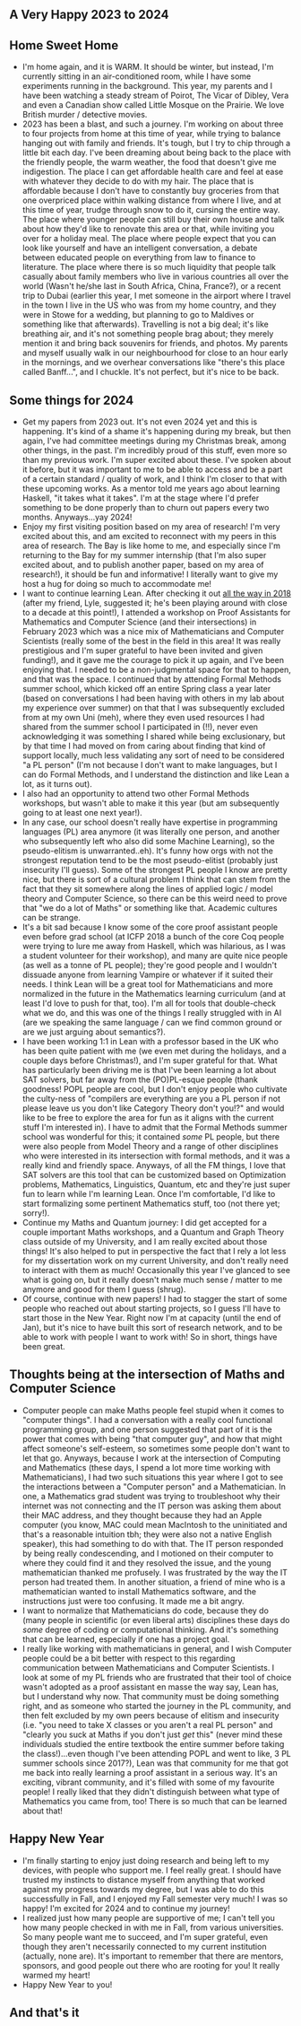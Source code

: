 ## A Very Happy 2023 to 2024

## Home Sweet Home
- I'm home again, and it is WARM. It should be winter, but instead, I'm currently sitting in an air-conditioned room, while I have some experiments running
in the background. This year, my parents and I have been watching a steady stream of Poirot, The Vicar of Dibley, Vera 
and even a Canadian show called Little Mosque on the Prairie. We love British murder / detective movies.
- 2023 has been a blast, and such a journey. I'm working on about three to four projects from home at this
time of year, while trying to balance hanging out with family and friends. It's tough, but I try to chip through a little
bit each day. I've been dreaming about being back to the place with the friendly people, the warm weather, the
food that doesn't give me indigestion. The place I can get affordable health care and feel at ease with whatever
they decide to do with my hair. The place that is affordable because I don't have to constantly buy groceries from
that one overpriced place within walking distance from where I live, and at this time of year, trudge through snow
to do it, cursing the entire way. The place where younger people can still buy their own house and
talk about how they'd like to renovate this area or that, while inviting you over for a holiday meal.
The place where people expect that you can look like yourself and have an intelligent conversation, a debate between educated
people on everything from law to finance to literature. The place where there is so much liquidity that people talk casually
about family members who live in various countries all over the world (Wasn't he/she last in South Africa,
China, France?), or a recent trip to Dubai (earlier this year, I met someone in the airport where I travel in the town I live in the US who was from my home country, and they were in Stowe for a wedding, but planning to go to Maldives or something like that afterwards). Travelling is not a big deal; it's like breathing air, and it's not something people brag about; they merely mention it and bring back souvenirs for friends, and photos.
My parents and myself usually walk in our neighbourhood for close to an hour early in the mornings, and we overhear conversations like "there's
this place called Banff...", and I chuckle.
It's not perfect, but it's nice to be back.

## Some things for 2024
- Get my papers from 2023 out. It's not even 2024 yet and this is happening. It's kind of a shame it's happening during
my break, but then again, I've had committee meetings during my Christmas break, among other things, in the past. I'm incredibly
proud of this stuff, even more so than my previous work. I'm super excited about these. I've spoken about it
before, but it was important to me to be able to access and be a part of a certain standard / quality of work,
and I think I'm closer to that with these upcoming works. As a mentor told me years ago about learning Haskell,
"it takes what it takes". I'm at the stage where I'd prefer something to be done properly than to churn out papers
every two months. Anyways...yay 2024!
- Enjoy my first visiting position based on my area of research! I'm very excited about this, and am excited to reconnect with my peers in this
area of research. The Bay is like home to me, and especially since I'm returning to the Bay for my summer internship (that
I'm also super excited about, and to publish another paper, based on my area of research!), it should
be fun and informative! I literally want to give my host a hug for doing so much to accommodate me!
- I want to continue learning Lean. After checking it out [all the way in 2018](https://kammitama5.github.io/Tuesday-February-27th/) (after my friend, Lyle, suggested it; he's been playing around with close to a decade at this point!), I attended a workshop on Proof Assistants for Mathematics and Computer Science (and their intersections) in February 2023 which was a nice
mix of Mathematicians and Computer Scientists (really some of the best in the field in this area! It was really prestigious and I'm super grateful to have been invited and given funding!), and it gave me the courage to pick it up again, and I've been enjoying that. I needed to be a non-judgmental space for that to happen, and that was the space. I continued that by attending Formal Methods summer school, which kicked off an entire Spring class a year later (based on conversations I had been having with others in my lab about my experience over summer) on that that I was subsequently excluded from at my own Uni (meh), where they even used resources I had shared from the summer school I participated in (!!), never even acknowledging it was something I shared while being exclusionary, but by that time I had moved on from caring about finding that kind of support locally, much less validating any sort of need to be considered "a PL person" (I'm not because I don't want to make languages, but I can do Formal Methods, and I understand the distinction and like Lean a lot, as it turns out).
- I also had an opportunity to attend two other Formal Methods workshops, but wasn't able to make it this year (but am subsequently going to at least one next year!).
- In any case, our school doesn't really have expertise in programming languages (PL) area anymore (it was literally one person, and another who subsequently left who also did some Machine Learning), so the pseudo-elitism is unwarranted..eh). It's funny how orgs with not the strongest reputation tend to be the most pseudo-elitist (probably just insecurity I'll guess). Some of the strongest PL people I know are pretty nice, but there is sort of a cultural problem I think that can stem from the fact that they sit somewhere along the lines of applied logic / model theory and Computer Science, so there can be this weird need to prove that "we do a lot of Maths" or something like that. Academic cultures can be strange.
-  It's a bit sad because I know some of the core proof assistant people even before grad school (at ICFP 2018 a bunch of the core Coq people were trying to lure me away from Haskell, which was hilarious, as I was a student volunteer for their workshop), and many are quite nice people (as well as a tonne of PL people); they're good people and I wouldn't dissuade anyone from learning Vampire or whatever if it suited their needs. I think Lean will be a great tool for Mathematicians and more normalized in the future in the Mathematics learning curriculum (and at least I'd love to push for that, too). I'm all for tools that double-check what we do, and this was one of the things I really struggled with in AI (are we speaking the same language / can we find common ground or are we just arguing about semantics?).
- I have been working 1:1 in Lean with a professor based in the UK who has been quite patient with me (we even met during the holidays, and a couple days before Christmas!), and I'm super grateful for that. What has particularly been driving me is that I've been learning a lot about SAT solvers, but far away from the (PO)PL-esque people (thank goodness! POPL people are cool, but I don't enjoy people who cultivate the culty-ness of "compilers are everything are you a PL person if not please leave us you don't like Category Theory don't you!?" and would like to be free to explore the area for fun as it aligns with the current stuff I'm interested in). I have to admit that the Formal Methods summer school was wonderful for this; it contained *some* PL people, but there were also people from Model Theory and a range of other disciplines who were interested in its intersection with formal methods, and it was a really kind and friendly space. Anyways, of all the FM things, I love that SAT solvers are this tool that can be customized based on Optimization problems, Mathematics, Linguistics, Quantum, etc and they're just super fun to learn while I'm learning Lean. Once I'm comfortable, I'd like to start formalizing some pertinent Mathematics stuff, too (not there yet; sorry!).
- Continue my Maths and Quantum journey: I did get accepted for a couple important Maths workshops, and a Quantum and
Graph Theory class outside of my University, and I am really excited about those things! It's also helped to put in perspective the fact that
I rely a lot less for my dissertation work on my current University, and don't really need to interact with them as much!
Occasionally this year I've glanced to see what is going on, but it really doesn't make much sense / matter to me anymore and
good for them I guess (shrug).
- Of course, continue with new papers! I had to stagger the start of some people who reached out about starting projects,
so I guess I'll have to start those in the New Year. Right now I'm at capacity (until the end of Jan), but it's nice to have built this sort of
research network, and to be able to work with people I want to work with! So in short, things have been great.

## Thoughts being at the intersection of Maths and Computer Science
- Computer people can make Maths people feel stupid when it comes to "computer things". I had a conversation with a really cool functional programming group, and one person suggested that part of it is the power that comes with being "that computer guy", and how that might affect someone's self-esteem, so sometimes some people don't want to let that go. Anyways, because I work at the intersection of Computing and Mathematics (these days, I spend a lot more time working with Mathematicians), I had two such situations this year where I got to see the interactions between a "Computer person" and a Mathematician. In one, a Mathematics grad student was trying to troubleshoot why their internet was not connecting and the IT person was asking them about their MAC address, and they thought because they had an Apple computer (you know, MAC could mean MacIntosh to the uninitiated and that's a reasonable intuition tbh; they were also not a native English speaker), this had something to do with that. The IT person responded by being really condescending, and I motioned on their computer to where they could find it and they resolved the issue, and the young mathematician thanked me profusely. I was frustrated by the way the IT person had treated them. In another situation, a friend of mine who is a mathematician wanted to install Mathematics software, and the instructions just were too confusing. It made me a bit angry.
- I want to normalize that Mathematicians do code, because they do (many people in scientific (or even liberal arts) disciplines these days do *some* degree of coding or computational thinking. And it's something that can be learned, especially if one has a project goal.
- I really like working with mathematicians in general, and I wish Computer people could be a bit better with respect to this regarding communication between Mathematicians and Computer Scientists. I look at some of my PL friends who are frustrated that their tool of choice wasn't adopted as a proof assistant en masse the way say, Lean has, but I understand why now. That community must be doing something right, and as someone who started the journey in the PL community, and then felt excluded by my own peers because of elitism and insecurity (i.e. "you need to take X classes or you aren't a real PL person" and "clearly you suck at Maths if you don't just *get* this" (never mind these individuals studied the entire textbook the entire summer before taking the class!)...even though I've been attending POPL and went to like, 3 PL summer schools since 2017?), Lean was that community for me that got me back into really learning a proof assistant in a serious way. It's an exciting, vibrant community, and it's filled with some of my favourite people! I really liked that they didn't distinguish between what type of Mathematics you came from, too! There is so much that can be learned about that!

## Happy New Year
- I'm finally starting to enjoy just doing research and being left to my devices, with people
who support me. I feel really great. I should have trusted my instincts to distance myself
from anything that worked against my progress towards my degree, but I was able to do this
successfully in Fall, and I enjoyed my Fall semester very much! I was so happy! I'm excited for 2024 and to continue
my journey!
- I realized just how many people are supportive of me; I can't tell you how many people checked in with me in Fall,
from various universities. So many people want me to succeed, and I'm super grateful, even though they aren't necessarily
connected to my current institution (actually, none are). It's important to remember that there are mentors, sponsors, and good people out there
who are rooting for you! It really warmed my heart!
- Happy New Year to you!

## And that's it




